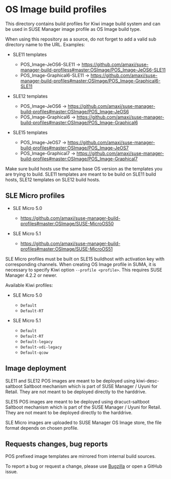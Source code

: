 # OS Image build profiles

This directory contains build profiles for Kiwi image build system and can be used in SUSE Manager image profile as OS Image build type.

When using this repository as a source, do not forget to add a valid sub directory name to the URL. Examples:

* SLE11 templates
  * POS_Image-JeOS6-SLE11 -> https://github.com/amaxi/suse-manager-build-profiless#master:OSImage/POS_Image-JeOS6-SLE11
  * POS_Image-Graphical6-SLE11 -> https://github.com/amaxi/suse-manager-build-profiles#master:OSImage/POS_Image-Graphical6-SLE11

* SLE12 templates
  * POS_Image-JeOS6 -> https://github.com/amaxi/suse-manager-build-profiles#master:OSImage/POS_Image-JeOS6
  * POS_Image-Graphical6 -> https://github.com/amaxi/suse-manager-build-profiles#master:OSImage/POS_Image-Graphical6

* SLE15 templates
  * POS_Image-JeOS7 -> https://github.com/amaxi/suse-manager-build-profiles#master:OSImage/POS_Image-JeOS7
  * POS_Image-Graphical7 -> https://github.com/amaxi/suse-manager-build-profiles#master:OSImage/POS_Image-Graphical7


Make sure build hosts use the same base OS version as the templates you are trying to build. SLE11 templates are meant to be build on SLE11 build hosts, SLE12 templates on SLE12 build hosts.

## SLE Micro profiles

* SLE Micro 5.0
  * https://github.com/amaxi/suse-manager-build-profiles#master:OSImage/SUSE-MicroOS50

* SLE Micro 5.1
  * https://github.com/amaxi/suse-manager-build-profiles#master:OSImage/SUSE-MicroOS51

SLE Micro profiles must be built on SLE15 buildhost with activation key with corresponding channels.
When creating OS Image profile in SUMA, it is necessary to specify Kiwi option `--profile <profile>`.
This requires SUSE Manager 4.2.2 or newer.

Available Kiwi profiles:

* SLE Micro 5.0
  * `Default`
  * `Default-RT`

* SLE Micro 5.1
  * `Default`
  * `Default-RT`
  * `Default-legacy`
  * `Default-vdi-legacy`
  * `Default-qcow`

## Image deployment

SLE11 and SLE12 POS images are meant to be deployed using kiwi-desc-saltboot Saltboot mechanism which is part of SUSE Manager / Uyuni for Retail. They are not meant to be deployed directly to the harddrive.

SLE15 POS images are meant to be deployed using dracuct-saltboot Saltboot mechanism which is part of the SUSE Manager / Uyuni for Retail. They are not meant to be deployed directly to the harddrive.

SLE Micro images are uploaded to SUSE Manager OS Image store, the file format depends on chosen profile.

## Requests changes, bug reports

POS prefixed image templates are mirrored from internal build sources.

To report a bug or request a change, please use [Bugzilla](https://bugzilla.suse.com) or open a GitHub issue.
